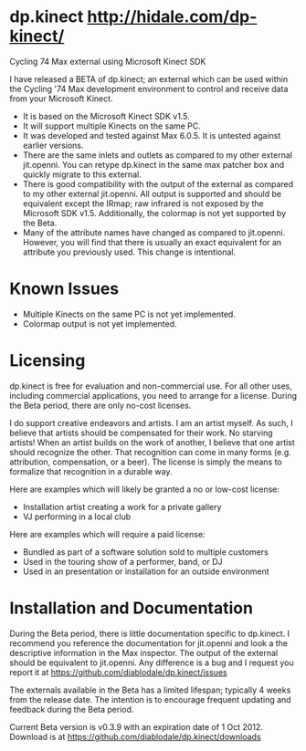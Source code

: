 dp.kinect http://hidale.com/dp-kinect/
=========

Cycling 74 Max external using Microsoft Kinect SDK

I have released a BETA of dp.kinect; an external which can be used within the
Cycling '74 Max development environment to control and receive data from your Microsoft Kinect.

* It is based on the Microsoft Kinect SDK v1.5.
* It will support multiple Kinects on the same PC.
* It was developed and tested against Max 6.0.5. It is untested against earlier versions.
* There are the same inlets and outlets as compared to my other external jit.openni. You can retype dp.kinect in the same max patcher box and quickly migrate to this external.
* There is good compatibility with the output of the external as compared to my other external jit.openni. All output is supported and should be equivalent except the IRmap; raw infrared is not exposed by the Microsoft SDK v1.5. Additionally, the colormap is not yet supported by the Beta.
* Many of the attribute names have changed as compared to jit.openni. However, you will find that there is usually an exact equivalent for an attribute you previously used. This change is intentional.

Known Issues
============

* Multiple Kinects on the same PC is not yet implemented.
* Colormap output is not yet implemented.

Licensing
=========

dp.kinect is free for evaluation and non-commercial use. For all other uses, including commercial
applications, you need to arrange for a license. During the Beta period, there are only no-cost licenses.﻿﻿

I do support creative endeavors and artists. I am an artist myself. As such, I believe that artists
should be compensated for their work. No starving artists! When an artist builds on the work of another,
I believe that one artist should recognize the other. That recognition can come in many
forms (e.g. attribution, compensation, or a beer). The license is simply the means to formalize that
recognition in a durable way.

Here are examples which will likely be granted a no or low-cost license:

* Installation artist creating a work for a private gallery
* VJ performing in a local club

Here are examples which will require a paid license:

* Bundled as part of a software solution sold to multiple customers
* Used in the touring show of a performer, band, or DJ
* Used in an presentation or installation for an outside environment

Installation and Documentation
==============================

During the Beta period, there is little documentation specific to dp.kinect.
I recommend you reference the documentation for jit.openni and look a the descriptive
information in the Max inspector. The output of the external should be equivalent to jit.openni.
Any difference is a bug and I request you report it at https://github.com/diablodale/dp.kinect/issues

The externals available in the Beta has a limited lifespan; typically 4 weeks from the release date.
The intention is to encourage frequent updating and feedback during the Beta period.

Current Beta version is v0.3.9 with an expiration date of 1 Oct 2012.
Download is at https://github.com/diablodale/dp.kinect/downloads


